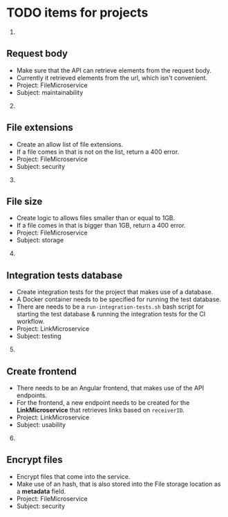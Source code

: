 # TODO items for projects

1.
## Request body
* Make sure that the API can retrieve elements from the request body.
* Currently it retrieved elements from the url, which isn't convenient.
* Project: FileMicroservice
* Subject: maintainability

2.
## File extensions
* Create an allow list of file extensions.
* If a file comes in that is not on the list, return a 400 error.
* Project: FileMicroservice
* Subject: security

3.
## File size
* Create logic to allows files smaller than or equal to 1GB.
* If a file comes in that is bigger than 1GB, return a 400 error.
* Project: FileMicroservice
* Subject: storage

4.
## Integration tests database
* Create integration tests for the project that makes use of a database.
* A Docker container needs to be specified for running the test database.
* There are needs to be a `run-integration-tests.sh` bash script for starting the test database & running the integration tests for the CI workflow.
* Project: LinkMicroservice
* Subject: testing

5.
## Create frontend
* There needs to be an Angular frontend, that makes use of the API endpoints.
* For the frontend, a new endpoint needs to be created for the **LinkMicroservice** that retrieves links based on `receiverID`.
* Project: LinkMicroservice
* Subject: usability

6.
## Encrypt files
* Encrypt files that come into the service.
* Make use of an hash, that is also stored into the File storage location as a **metadata** field.
* Project: FileMicroservice
* Subject: security

